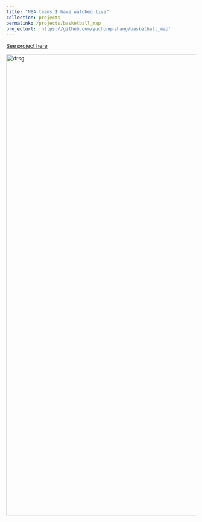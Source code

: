 ```yaml
---
title: "NBA teams I have watched live"
collection: projects
permalink: /projects/basketball_map
projecturl: 'https://github.com/yuchong-zhang/basketball_map'
---
```


<a href='https://github.com/yuchong-zhang/basketball_map'>See project here</a>

<img class="alignnone  wp-image-577" alt="drsg" src="https://yuchong-zhang.github.io/images/basketball_map.png" width="2016" height="1220"/>